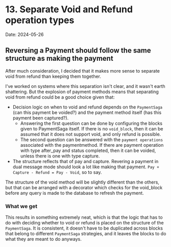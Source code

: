# 13. Separate Void and Refund operation types

Date: 2024-05-26

## Reversing a Payment should follow the same structure as making the payment

After much consideration, I decided that it makes more sense to separate void from refund than keeping them together.

I've worked on systems where this separation isn't clear, and it wasn't earth shattering. But the explosion of payment
methods means that separating void from refund could be a good choice given that:

- Decision logic on when to void and refund depends on the `PaymentSaga` (can this payment be voided?) and the payment
method itself (has this payment been captured?).
    - Answering the first question can be done by configuring the blocks given to PaymentSaga itself. If there is no `void_block`, then
it can be assumed that it does not support void, and only refund is possible.
    - The second question can be answered with the `payment operations` associated with the paymentmethod. If there are
payment operation with type after_pay and status completed, then it can be voided, unless there is one with type capture.
- The structure reflects that of pay and capture. Revering a payment in dual message mode should look a lot like making
that payment. `Pay + Capture - Refund = Pay - Void`, so to say.

The structure of the void method will be slightly different than the others, but that can be arranged with a decorator
which checks for the void_block before any query is made to the database to refresh the payment.

### What we get

This results in something extremely neat, which is that the logic that has to do with deciding whether to void or refund
is placed on the structure of the `PaymentSaga`. It is consistent, it doesn't have to be duplicated across blocks that belong
to different `PaymentSaga` strategies, and it leaves the blocks to do what they are meant to do anyways.